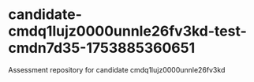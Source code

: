 # candidate-cmdq1lujz0000unnle26fv3kd-test-cmdn7d35-1753885360651
Assessment repository for candidate cmdq1lujz0000unnle26fv3kd
